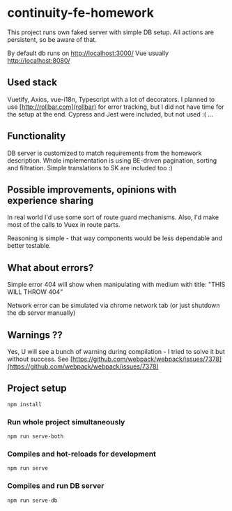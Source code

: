 # continuity-fe-homework

This project runs own faked server with simple DB setup. All actions are persistent, so be aware of that.

By default db runs on [http://localhost:3000/](http://localhost:8080/)
Vue usually [http://localhost:8080/](http://localhost:8080/)

## Used stack

Vuetify, Axios, vue-i18n, Typescript with a lot of decorators.
I planned to use [http://rollbar.com](rollbar) for error tracking, but I did not have time for the setup at the end.
Cypress and Jest were included, but not used :( ...

## Functionality

DB server is customized to match requirements from the homework description.
Whole implementation is using BE-driven pagination, sorting and filtration.
Simple translations to SK are included too :)

## Possible improvements, opinions with experience sharing

In real world I'd use some sort of route guard mechanisms. Also, I'd make most of the calls to Vuex in route parts.

Reasoning is simple - that way components would be less dependable and better testable.

## What about errors?

Simple error 404 will show when manipulating with medium with title: "THIS WILL THROW 404"

Network error can be simulated via chrome network tab (or just shutdown the db server manually)

## Warnings ??

Yes, U will see a bunch of warning during compilation - I tried to solve it but without success. See [https://github.com/webpack/webpack/issues/7378](https://github.com/webpack/webpack/issues/7378)

## Project setup

```
npm install
```

### Run whole project simultaneously

```
npm run serve-both
```

### Compiles and hot-reloads for development

```
npm run serve
```

### Compiles and run DB server

```
npm run serve-db
```
